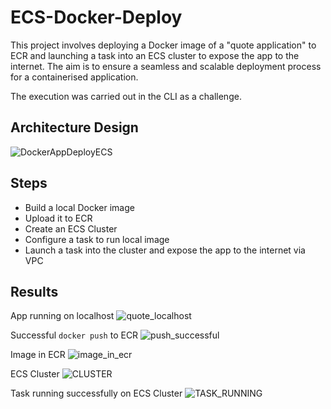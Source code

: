 # ECS-Docker-Deploy

This project involves deploying a Docker image of a "quote application" to ECR and launching a task into an ECS cluster to expose the app to the internet. The aim is to ensure a seamless and scalable deployment process for a containerised application.

The execution was carried out in the CLI as a challenge.

## Architecture Design
![DockerAppDeployECS](https://github.com/ella-adeka/Docker-ECR-ECS-Deploy/assets/70539937/454ff89d-dfdb-4171-9660-079ecf53a819)

## Steps
- Build a local Docker image
- Upload it to ECR
- Create an ECS Cluster
- Configure a task to run local image
- Launch a task into the cluster and expose the app to the internet via VPC

## Results
App running on localhost
![quote_localhost](https://github.com/ella-adeka/Docker-ECR-ECS-Deploy/assets/70539937/cbfcb633-7429-4800-915e-f877dfa6c8bf)

Successful `docker push` to ECR
![push_successful](https://github.com/ella-adeka/Docker-ECR-ECS-Deploy/assets/70539937/9f48d0ed-2a5d-4347-bbd5-dd756627251b)

Image in ECR
![image_in_ecr](https://github.com/ella-adeka/Docker-ECR-ECS-Deploy/assets/70539937/e2adb0a8-aa25-49d8-aa27-07989408f217)

ECS Cluster
![CLUSTER](https://github.com/ella-adeka/Docker-ECR-ECS-Deploy/assets/70539937/f387c113-c32d-408c-87ed-673ce822420a)

Task running successfully on ECS Cluster
![TASK_RUNNING](https://github.com/ella-adeka/Docker-ECR-ECS-Deploy/assets/70539937/9dd923f8-4341-4671-937c-a8112b7ab816)
